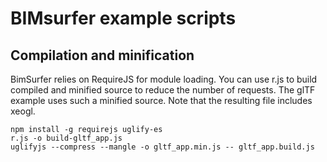 # BIMsurfer example scripts

## Compilation and minification

BimSurfer relies on RequireJS for module loading. You can use r.js to build compiled and minified source to reduce the number of requests. The glTF example uses such a minified source. Note that the resulting file includes xeogl.

~~~
npm install -g requirejs uglify-es
r.js -o build-gltf_app.js
uglifyjs --compress --mangle -o gltf_app.min.js -- gltf_app.build.js
~~~
